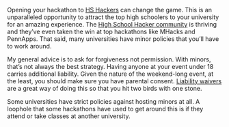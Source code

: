 Opening your hackathon to [HS Hackers][hs hackers] can change the game. This is an unparalleled opportunity to attract the top high schoolers to your university for an amazing experience. The [High School Hacker community][hs hackers] is thriving and they’ve even taken the win at top hackathons like MHacks and PennApps. That said, many universities have minor policies that you’ll have to work around. 

My general advice is to ask for forgiveness not permission. With minors, that’s not always the best strategy. Having anyone at your event under 18 carries additional liability. Given the nature of the weekend-long event, at the least, you should make sure you have parental consent. [Liability waivers](liability.md) are a great way of doing this so that you hit two birds with one stone. 

Some universities have strict policies against hosting minors at all. A loophole that some hackathons have used to get around this is if they attend or take classes at another university.

[hs hackers]: https://www.facebook.com/groups/PennAppsHS
